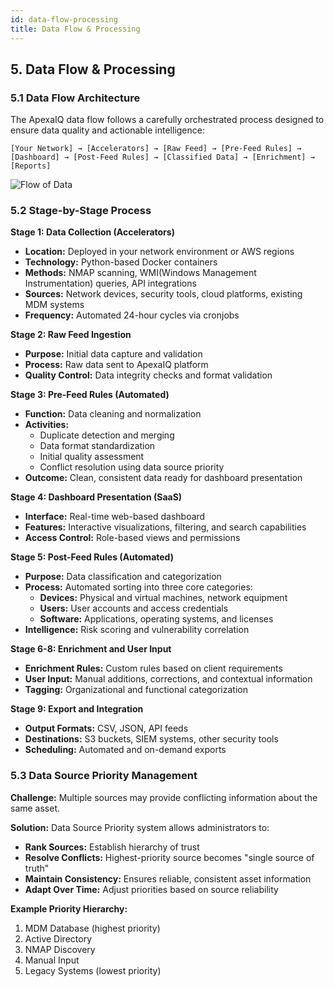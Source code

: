 ```yaml
---
id: data-flow-processing
title: Data Flow & Processing
---
```


## 5. Data Flow & Processing

### 5.1 Data Flow Architecture

The ApexaIQ data flow follows a carefully orchestrated process designed to ensure data quality and actionable intelligence:

```
[Your Network] → [Accelerators] → [Raw Feed] → [Pre-Feed Rules] → [Dashboard] → [Post-Feed Rules] → [Classified Data] → [Enrichment] → [Reports]
```

![Flow of Data](/img/data-flow.png)

### 5.2 Stage-by-Stage Process

**Stage 1: Data Collection (Accelerators)**
- **Location:** Deployed in your network environment or AWS regions
- **Technology:** Python-based Docker containers
- **Methods:** NMAP scanning, WMI(Windows Management Instrumentation) queries, API integrations
- **Sources:** Network devices, security tools, cloud platforms, existing MDM systems
- **Frequency:** Automated 24-hour cycles via cronjobs

**Stage 2: Raw Feed Ingestion**
- **Purpose:** Initial data capture and validation
- **Process:** Raw data sent to ApexaIQ platform
- **Quality Control:** Data integrity checks and format validation

**Stage 3: Pre-Feed Rules (Automated)**
- **Function:** Data cleaning and normalization
- **Activities:**
  - Duplicate detection and merging
  - Data format standardization
  - Initial quality assessment
  - Conflict resolution using data source priority
- **Outcome:** Clean, consistent data ready for dashboard presentation

**Stage 4: Dashboard Presentation (SaaS)**
- **Interface:** Real-time web-based dashboard
- **Features:** Interactive visualizations, filtering, and search capabilities
- **Access Control:** Role-based views and permissions

**Stage 5: Post-Feed Rules (Automated)**
- **Purpose:** Data classification and categorization
- **Process:** Automated sorting into three core categories:
  - **Devices:** Physical and virtual machines, network equipment
  - **Users:** User accounts and access credentials
  - **Software:** Applications, operating systems, and licenses
- **Intelligence:** Risk scoring and vulnerability correlation

**Stage 6-8: Enrichment and User Input**
- **Enrichment Rules:** Custom rules based on client requirements
- **User Input:** Manual additions, corrections, and contextual information
- **Tagging:** Organizational and functional categorization

**Stage 9: Export and Integration**
- **Output Formats:** CSV, JSON, API feeds
- **Destinations:** S3 buckets, SIEM systems, other security tools
- **Scheduling:** Automated and on-demand exports

### 5.3 Data Source Priority Management

**Challenge:** Multiple sources may provide conflicting information about the same asset.

**Solution:** Data Source Priority system allows administrators to:
- **Rank Sources:** Establish hierarchy of trust
- **Resolve Conflicts:** Highest-priority source becomes "single source of truth"
- **Maintain Consistency:** Ensures reliable, consistent asset information
- **Adapt Over Time:** Adjust priorities based on source reliability

**Example Priority Hierarchy:**
1. MDM Database (highest priority)
2. Active Directory
3. NMAP Discovery
4. Manual Input
5. Legacy Systems (lowest priority)
